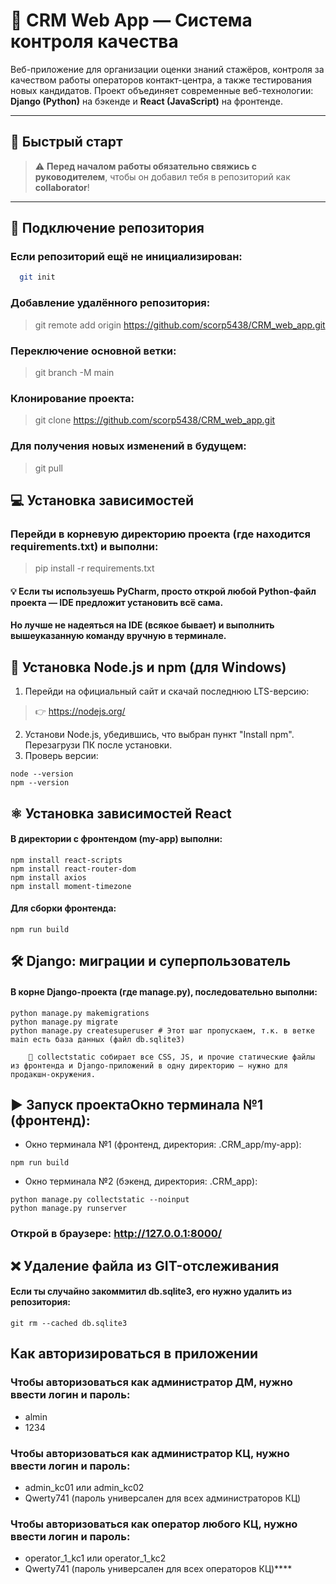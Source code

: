 # 🧠 CRM Web App — Система контроля качества

Веб-приложение для организации оценки знаний стажёров, контроля за качеством работы операторов контакт-центра, а также тестирования новых кандидатов. Проект объединяет современные веб-технологии: **Django (Python)** на бэкенде и **React (JavaScript)** на фронтенде.

---

## 🚀 Быстрый старт

> ⚠️ **Перед началом работы обязательно свяжись с руководителем**, чтобы он добавил тебя в репозиторий как **collaborator**!

---

## 📂 Подключение репозитория

### Если репозиторий ещё не инициализирован:
```bash 
  git init
```
### Добавление удалённого репозитория:

> git remote add origin https://github.com/scorp5438/CRM_web_app.git

### Переключение основной ветки:

> git branch -M main

### Клонирование проекта:
> git clone https://github.com/scorp5438/CRM_web_app.git

### Для получения новых изменений в будущем:
> git pull
## 💻 Установка зависимостей
### Перейди в корневую директорию проекта (где находится requirements.txt) и выполни:
> pip install -r requirements.txt
#### 💡 Если ты используешь PyCharm, просто открой любой Python-файл проекта — IDE предложит установить всё сама.
#### Но лучше не надеяться на IDE (всякое бывает) и выполнить вышеуказанную команду вручную в терминале.
## 🧩 Установка Node.js и npm (для Windows)
1. Перейди на официальный сайт и скачай последнюю LTS-версию:
>👉 https://nodejs.org/
2. Установи Node.js, убедившись, что выбран пункт "Install npm". Перезагрузи ПК после установки.
3. Проверь версии:
````
node --version
npm --version
````
## ⚛️ Установка зависимостей React
#### В директории с фронтендом (my-app) выполни:
````
npm install react-scripts
npm install react-router-dom
npm install axios
npm install moment-timezone
````
#### Для сборки фронтенда:
````
npm run build
````
## 🛠️ Django: миграции и суперпользователь
#### В корне Django-проекта (где manage.py), последовательно выполни:
````
python manage.py makemigrations
python manage.py migrate
python manage.py createsuperuser # Этот шаг пропускаем, т.к. в ветке main есть база данных (файл db.sqlite3)
````
        🧼 collectstatic собирает все CSS, JS, и прочие статические файлы из фронтенда и Django-приложений в одну директорию — нужно для продакшн-окружения.
## ▶️ Запуск проектаОкно терминала №1 (фронтенд):
* Окно терминала №1 (фронтенд, директория: .CRM_app/my-app):
````
npm run build
````
* Окно терминала №2 (бэкенд, директория: .CRM_app):
````
python manage.py collectstatic --noinput
python manage.py runserver
````
### Открой в браузере: http://127.0.0.1:8000/

## ❌ Удаление файла из GIT-отслеживания
#### Если ты случайно закоммитил db.sqlite3, его нужно удалить из репозитория:
````
git rm --cached db.sqlite3
````
## Как авторизироваться в приложении
### Чтобы авторизоваться как администратор ДМ, нужно ввести логин и пароль:
* almin
* 1234
### Чтобы авторизоваться как администратор КЦ, нужно ввести логин и пароль:
* admin_kc01 или admin_kc02
* Qwerty741 (пароль универсален для всех администраторов КЦ)
### Чтобы авторизоваться как оператор любого КЦ, нужно ввести логин и пароль:
* operator_1_kc1 или operator_1_kc2
* Qwerty741 (пароль универсален для всех операторов КЦ)****